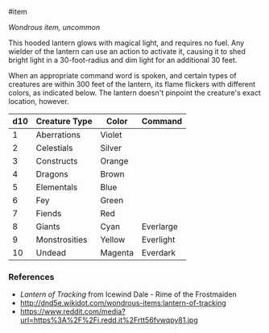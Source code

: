  #item 

_Wondrous item, uncommon_

This hooded lantern glows with magical light, and requires no fuel. Any wielder of the lantern can use an action to activate it, causing it to shed bright light in a 30-foot-radius and dim light for an additional 30 feet.

When an appropriate command word is spoken, and certain types of creatures are within 300 feet of the lantern, its flame flickers with different colors, as indicated below. The lantern doesn't pinpoint the creature's exact location, however.

| d10 | Creature Type | Color   | Command   |
| --- | ------------- | ------- | --------- |
| 1   | Aberrations   | Violet  |           |
| 2   | Celestials    | Silver  |           |
| 3   | Constructs    | Orange  |           |
| 4   | Dragons       | Brown   |           |
| 5   | Elementals    | Blue    |           |
| 6   | Fey           | Green   |           |
| 7   | Fiends        | Red     |           |
| 8   | Giants        | Cyan    | Everlarge |
| 9   | Monstrosities | Yellow  | Everlight |
| 10  | Undead        | Magenta | Everdark  |

### References

* *Lantern of Tracking* from Icewind Dale - Rime of the Frostmaiden
* http://dnd5e.wikidot.com/wondrous-items:lantern-of-tracking
* https://www.reddit.com/media?url=https%3A%2F%2Fi.redd.it%2Frtt56fvwqpy81.jpg
